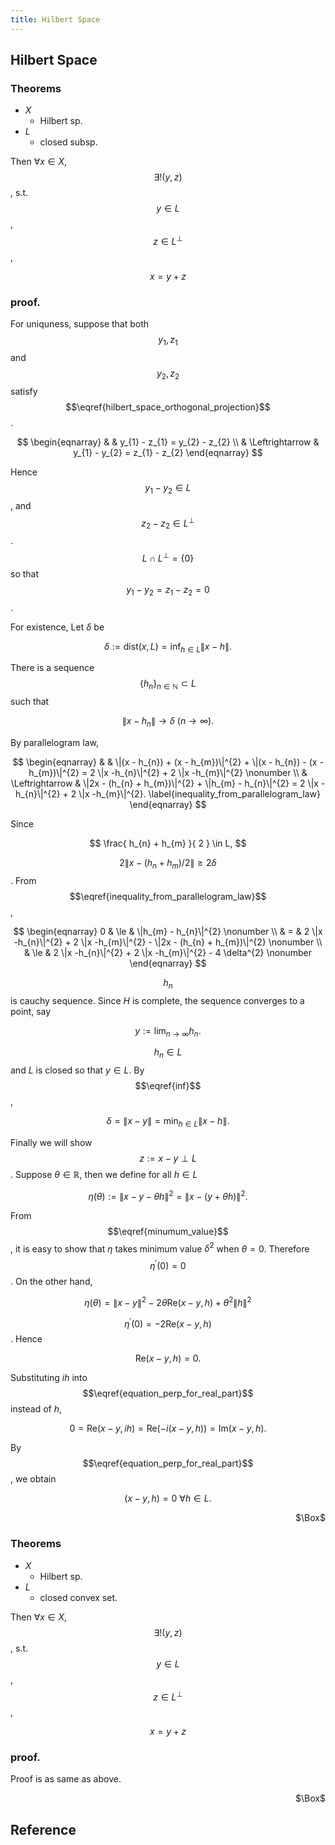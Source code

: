```yaml
---
title: Hilbert Space
---
```


## Hilbert Space

### Theorems
* $X$
    * Hilbert sp.
* $L$
    * closed subsp.

Then $\forall x \in X$, $$\exists ! (y, z)$$, s.t. $$y \in L$$, $$z \in L^{\perp}$$,

$$
\begin{equation}
    x = y + z
    \label{hilbert_space_orthogonal_projection}
\end{equation}
$$

### proof.
For uniquness, suppose that both $$y_{1}, z_{1}$$ and $$y_{2}, z_{2}$$ satisfy $$\eqref{hilbert_space_orthogonal_projection}$$.

$$
\begin{eqnarray}
    & &
        y_{1} - z_{1}
        =
        y_{2} - z_{2}
    \\
    & \Leftrightarrow &
        y_{1} - y_{2}
        =
        z_{1} - z_{2}
\end{eqnarray}
$$

Hence $$y_{1} - y_{2} \in L$$, and $$z_{2} - z_{2} \in L^{\perp}$$.
$$L \cap L^{\perp} = \{0\}$$ so that $$y_{1} - y_{2} = z_{1} - z_{2} = 0$$.

For existence, Let $\delta$ be

$$
\begin{equation}
    \delta
    :=
    \mathrm{dist}(x, L)
    =
    \inf_{h \in L} \| x - h\|.
    \label{inf}
\end{equation}
$$

There is a sequence $$\{h_{n}\}_{n \in \mathbb{N}} \subset L$$ such that

$$
    \|x - h_{n}\|
    \rightarrow
    \delta
    \
    (n \rightarrow \infty).
$$

By parallelogram law, 

$$
\begin{eqnarray}
    & &
        \|(x - h_{n}) + (x - h_{m})\|^{2}
        +
        \|(x - h_{n}) - (x - h_{m})\|^{2}
        =
        2 \|x -h_{n}\|^{2}
        +
        2 \|x -h_{m}\|^{2}
    \nonumber
    \\
    & \Leftrightarrow &
        \|2x - (h_{n} + h_{m})\|^{2}
        +
        \|h_{m} - h_{n}\|^{2}
        =
        2 \|x -h_{n}\|^{2}
        +
        2 \|x -h_{m}\|^{2}.
    \label{inequality_from_parallelogram_law}
\end{eqnarray}
$$

Since

$$
    \frac{
        h_{n} + h_{m}
    }{
        2
    }
    \in
    L,
$$

$$2\|x - (h_{n} + h_{m})/2\| \ge 2 \delta$$.
From $$\eqref{inequality_from_parallelogram_law}$$,

$$
\begin{eqnarray}
    0
    & \le &
        \|h_{m} - h_{n}\|^{2}
    \nonumber
    \\
    & = &
        2 \|x -h_{n}\|^{2}
        +
        2 \|x -h_{m}\|^{2}
        -
        \|2x - (h_{n} + h_{m})\|^{2}
    \nonumber
    \\
    & \le &
        2 \|x -h_{n}\|^{2}
        +
        2 \|x -h_{m}\|^{2}
        -
        4 \delta^{2}
    \nonumber
\end{eqnarray}
$$

$$h_{n}$$ is cauchy sequence.
Since $H$ is complete, the sequence converges to a point, say

$$
    y
    :=
    \lim_{n \rightarrow \infty} h_{n}.
$$

$$h_{n} \in L$$ and $L$ is closed so that $y \in L$.
By $$\eqref{inf}$$,

$$
\begin{equation}
    \delta
    =
    \|x - y\|
    =
    \min_{h \in L}
        \|x - h\|.
    \label{minumum_value}
\end{equation}
$$

Finally we will show $$z := x - y \perp L$$.
Suppose $\theta \in \mathbb{R}$, then we define for all $h \in L$

$$
    \eta(\theta)
    :=
    \|x - y - \theta h\|^{2}
    =
    \| x - (y + \theta h)\|^{2}.
$$

From $$\eqref{minumum_value}$$, it is easy to show that $\eta$ takes minimum value $\delta^{2}$ when $\theta = 0$.
Therefore $$\eta^{\prime}(0) = 0$$.
On the other hand,

$$
    \eta(\theta)
    =
    \|x - y\|^{2}
    -
    2\theta \mathrm{Re}(x - y, h)
    +
    \theta^{2} \|h\|^{2}
$$

$$\eta^{\prime}(0) = -2 \mathrm{Re}(x - y, h)$$.
Hence

$$
\begin{equation}
    \mathrm{Re}(x - y, h)
    =
    0.
    \label{equation_perp_for_real_part}
\end{equation}
$$

Substituting $ih$ into $$\eqref{equation_perp_for_real_part}$$ instead of $h$, 

$$
    0
    =
    \mathrm{Re}(x - y, ih)
    =
    \mathrm{Re}(-i(x - y, h))
    =
    \mathrm{Im}(x - y, h).
$$

By $$\eqref{equation_perp_for_real_part}$$, we obtain

$$
    (x - y, h)
    =
    0
    \
    \forall h \in L.
$$

<div class="QED" style="text-align: right">$\Box$</div>

### Theorems
* $X$
    * Hilbert sp.
* $L$
    * closed convex set.

Then $\forall x \in X$, $$\exists ! (y, z)$$, s.t. $$y \in L$$, $$z \in L^{\perp}$$,

$$
\begin{equation}
    x = y + z
\end{equation}
$$

### proof.
Proof is as same as above.

<div class="QED" style="text-align: right">$\Box$</div>

## Reference
